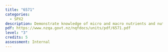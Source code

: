 ```yaml
---
title: "6571"
categories:
  - SPX2
description: Demonstrate knowledge of micro and macro nutrients and nutritional imbalances
pdf: https://www.nzqa.govt.nz/nqfdocs/units/pdf/6571.pdf
level: "3"
credits: 5
assessment: Internal
---
```

